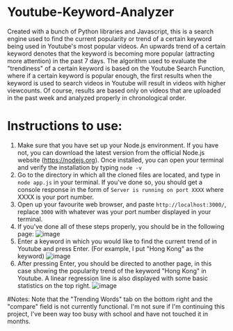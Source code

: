 # Youtube-Keyword-Analyzer
Created with a bunch of Python libraries and Javascript, this is a search engine used to find the current popularity or trend of a certain keyword being used in Youtube's most popular videos. An upwards trend of a certain keyword denotes that the keyword is becoming more popular (attracting more attention) in the past 7 days. The algorithm used to evaluate the "trendiness" of a certain keyword is based on the Youtube Search Function, where if a certain keyword is popular enough, the first results when the keyword is used to search videos in Youtube will result in videos with higher viewcounts. Of course, results are based only on videos that are uploaded in the past week and analyzed properly in chronological order.

# Instructions to use:
1. Make sure that you have set up your Node.js environment. If you have not, you can download the latest version from the official Node.js website (https://nodejs.org). Once installed, you can open your terminal and verify the installation by typing `node -v`
2. Go to the directory in which all the cloned files are located, and type in `node app.js` in your terminal. If you've done so, you should get a console response in the form of `Server is running on port XXXX` where XXXX is your port number.
3. Open up your favourite web browser, and paste `http://localhost:3000/`, replace `3000` with whatever was your port number displayed in your terminal.
4. If you've done all of these steps properly, you should be in the following page:
   ![image](https://github.com/W-Edward/Youtube-Daily-Popular-Keywords/assets/36920869/8e46109e-7d87-4837-9ad3-11618fb72282)
5. Enter a keyword in which you would like to find the current trend of in Youtube and press Enter. (For example, I put "Hong Kong" as the keyword)
   ![image](https://github.com/W-Edward/Youtube-Daily-Popular-Keywords/assets/36920869/78fb6356-1e23-40d3-9edf-8b2d996c8554)
6. After pressing Enter, you should be directed to another page, in this case showing the popularity trend of the keyword "Hong Kong" in Youtube. A linear regression line is also displayed with some basic statistics on the top right.
   ![image](https://github.com/W-Edward/Youtube-Daily-Popular-Keywords/assets/36920869/c0d4fefa-4eba-4d3a-a781-80f0c79b2ce2)

#Notes:
Note that the "Trending Words" tab on the bottom right and the "compare" field is not currently functional. I'm not sure if I'm continuing this project, I've been way too busy with school and have not touched it in months.

   

   
